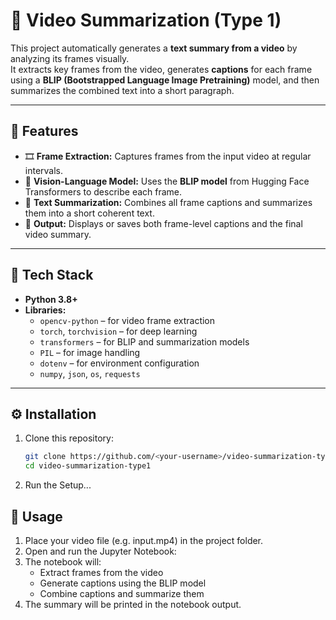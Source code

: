 # 🎥 Video Summarization (Type 1)

This project automatically generates a **text summary from a video** by analyzing its frames visually.  
It extracts key frames from the video, generates **captions** for each frame using a **BLIP (Bootstrapped Language Image Pretraining)** model, and then summarizes the combined text into a short paragraph.

---

## 🚀 Features
- 🎞️ **Frame Extraction:** Captures frames from the input video at regular intervals.  
- 🧠 **Vision-Language Model:** Uses the **BLIP model** from Hugging Face Transformers to describe each frame.  
- 📝 **Text Summarization:** Combines all frame captions and summarizes them into a short coherent text.  
- 💾 **Output:** Displays or saves both frame-level captions and the final video summary.

---

## 🧩 Tech Stack
- **Python 3.8+**
- **Libraries:**
  - `opencv-python` – for video frame extraction  
  - `torch`, `torchvision` – for deep learning  
  - `transformers` – for BLIP and summarization models  
  - `PIL` – for image handling  
  - `dotenv` – for environment configuration  
  - `numpy`, `json`, `os`, `requests`

---

## ⚙️ Installation
1. Clone this repository:
   ```bash
   git clone https://github.com/<your-username>/video-summarization-type1.git
   cd video-summarization-type1
    ```

2. Run the Setup...

## 🧠 Usage

1. Place your video file (e.g. input.mp4) in the project folder.
2. Open and run the Jupyter Notebook:
3. The notebook will:
     - Extract frames from the video 
     - Generate captions using the BLIP model 
     - Combine captions and summarize them
4. The summary will be printed in the notebook output.

